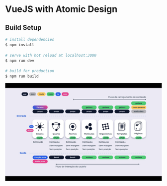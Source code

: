 # VueJS with Atomic Design

## Build Setup

```bash
# install dependencies
$ npm install

# serve with hot reload at localhost:3000
$ npm run dev

# build for production
$ npm run build
```

![image](https://github.com/Karytonn/atomic-design-exemple/blob/main/atomic-design.jpg?raw=true)
